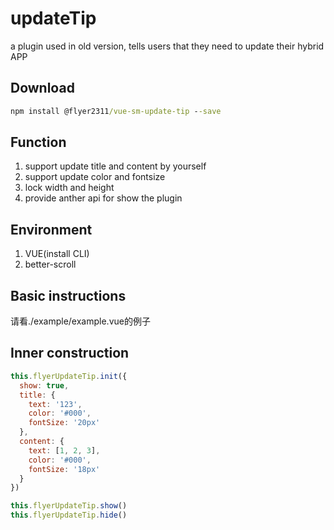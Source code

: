 # updateTip
a plugin used in old version, tells users that they need to update their hybrid APP 
## Download
~~~cmd
npm install @flyer2311/vue-sm-update-tip --save
~~~
## Function
1. support update title and content by yourself
1. support update color and fontsize
1. lock width and height 
1. provide anther api for show the plugin

## Environment
1. VUE(install CLI)
1. better-scroll

## Basic instructions
请看./example/example.vue的例子

## Inner construction
~~~javascript
this.flyerUpdateTip.init({
  show: true,
  title: {
    text: '123',
    color: '#000',
    fontSize: '20px'
  },
  content: {
    text: [1, 2, 3],
    color: '#000',
    fontSize: '18px'
  }
})
~~~
~~~javascript
this.flyerUpdateTip.show()
this.flyerUpdateTip.hide()
~~~
